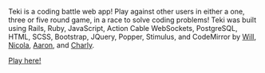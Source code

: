 Teki is a coding battle web app! Play against other users in either a one, three or five round game, in a race to solve coding problems!
Teki was built using Rails, Ruby, JavaScript, Action Cable WebSockets, PostgreSQL, HTML, SCSS, Bootstrap, JQuery, Popper, Stimulus, and CodeMirror by [Will](https://github.com/WillDunwoody), [Nicola](https://github.com/NicFie), [Aaron](https://github.com/Amoores1), and [Charly](https://github.com/CharlyPhi). 

[Play here!](https://teki-tournie.herokuapp.com/)
